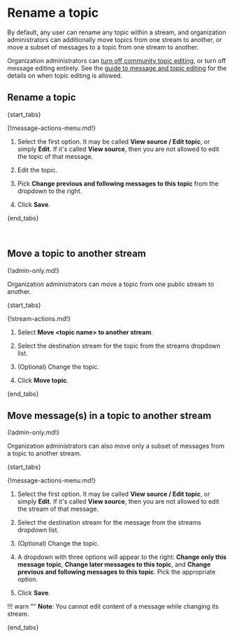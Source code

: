 # Rename a topic

By default, any user can rename any topic within a stream, and
organization administrators can additionally move topics from one
stream to another, or move a subset of messages to a topic from one
stream to another.

Organization administrators can
[turn off community topic editing](/help/community-topic-edits), or turn off
message editing entirely. See the
[guide to message and topic editing](/help/configure-message-editing-and-deletion)
for the details on when topic editing is allowed.

## Rename a topic

{start_tabs}

{!message-actions-menu.md!}

1. Select the first option. It may be called **View source / Edit topic**,
   or simply **Edit**. If it's called **View source**, then you are not
   allowed to edit the topic of that message.

1. Edit the topic.

1. Pick **Change previous and following messages to this topic** from the
   dropdown to the right.

1. Click **Save**.

{end_tabs}

<br />

## Move a topic to another stream

{!admin-only.md!}

Organization administrators can move a topic from one public stream to
another.

{start_tabs}

{!stream-actions.md!}

1. Select **Move <topic name\> to another stream**.

1. Select the destination stream for the topic from the streams dropdown list.

1. (Optional) Change the topic.

1. Click **Move topic**.

{end_tabs}

## Move message(s) in a topic to another stream

{!admin-only.md!}

Organization administrators can also move only a subset of messages
from a topic to another stream.

{start_tabs}

{!message-actions-menu.md!}

1. Select the first option. It may be called **View source / Edit topic**,
   or simply **Edit**. If it's called **View source**, then you are not
   allowed to edit the stream of that message.

1. Select the destination stream for the message from the streams dropdown list.

1. (Optional) Change the topic.

1. A dropdown with three options will appear to the right:
**Change only this message topic**, **Change later messages to this topic**, and
**Change previous and following messages to this topic**. Pick the appropriate
option.

1. Click **Save**.


!!! warn ""
    **Note**: You cannot edit content of a message while changing its stream.


{end_tabs}
